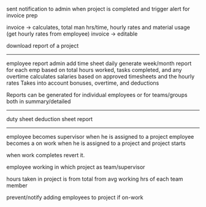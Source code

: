 sent notification to admin when project is completed and trigger alert for invoice prep

invoice -> calculates, total man hrs/time, hourly rates and material usage (get hourly rates from employee)
invoice -> editable

download report of a project

---------------

employee report
admin add time sheet daily
generate week/month report for each emp based on total hours worked, tasks completed, and any overtime
calculates salaries based on approved timesheets and the hourly rates
Takes into account bonuses, overtime, and deductions

Reports can be generated for individual employees or for teams/groups both in summary/detailed

----------------
duty sheet
deduction sheet
report

---------
employee becomes supervisor when he is assigned to a project
employee becomes a on work when he is assigned to a project and project starts

when work completes revert it.

employee working in which project as team/supervisor

hours taken in project is from total from avg working hrs of each team member

prevent/notify adding employees to project if on-work